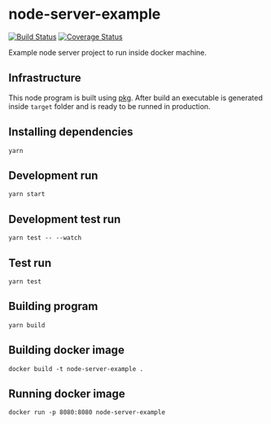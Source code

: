 # node-server-example

[![Build Status](https://travis-ci.org/rogue-zero/node-server-example.svg?branch=travis)](https://travis-ci.org/rogue-zero/node-server-example)
[![Coverage Status](https://coveralls.io/repos/github/rogue-zero/node-server-example/badge.svg?branch=coveralls)](https://coveralls.io/github/rogue-zero/node-server-example?branch=coveralls)

Example node server project to run inside docker machine.

## Infrastructure

This node program is built using [pkg](https://github.com/zeit/pkg). After build an executable is generated 
inside `target` folder and is ready to be runned in production.

## Installing dependencies

```
yarn
```

## Development run

``` 
yarn start
```

## Development test run

```
yarn test -- --watch
```

## Test run

```
yarn test
```

## Building program

```
yarn build
```

## Building docker image

```
docker build -t node-server-example .
```

## Running docker image

```
docker run -p 8080:8080 node-server-example
```